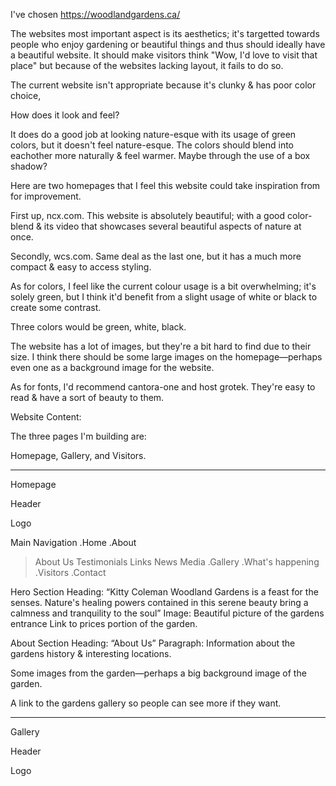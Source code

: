 I've chosen https://woodlandgardens.ca/ 

The websites most important aspect is its aesthetics; it's targetted towards people who enjoy gardening or beautiful things and thus should ideally have a beautiful website. It should make visitors think "Wow, I'd love to visit that place" but because of the websites lacking layout, it fails to do so.

The current website isn't appropriate because it's clunky & has poor color choice,

How does it look and feel?

It does do a good job at looking nature-esque with its usage of green colors, but it doesn't feel nature-esque. The colors should blend into eachother more naturally & feel warmer. Maybe through the use of a box shadow?

Here are two homepages that I feel this website could take inspiration from for improvement.

First up, ncx.com. This website is absolutely beautiful; with a good color-blend & its video that showcases several beautiful aspects of nature at once.

Secondly, wcs.com. Same deal as the last one, but it has a much more compact & easy to access styling.

As for colors, I feel like the current colour usage is a bit overwhelming; it's solely green, but I think it'd benefit from a slight usage of white or black to create some contrast.

Three colors would be green, white, black.

The website has a lot of images, but they're a bit hard to find due to their size. I think there should be some large images on the homepage—perhaps even one as a background image for the website.

As for fonts, I'd recommend cantora-one and host grotek. They're easy to read & have a sort of beauty to them.


Website Content:

The three pages I'm building are:

Homepage, Gallery, and Visitors.

--------
Homepage

Header

Logo

Main Navigation
.Home
.About
>About Us
>Testimonials
>Links
>News
>Media
.Gallery
.What's happening
.Visitors
.Contact

Hero Section
Heading: “Kitty Coleman Woodland Gardens is a feast for the senses. Nature's healing powers contained in this serene beauty bring a calmness and tranquility to the soul”
Image: Beautiful picture of the gardens entrance
Link to prices portion of the garden.

About Section
Heading: “About Us”
Paragraph: Information about the gardens history & interesting locations.

Some images from the garden—perhaps a big background image of the garden.

A link to the gardens gallery so people can see more if they want.



---------

Gallery

Header

Logo


